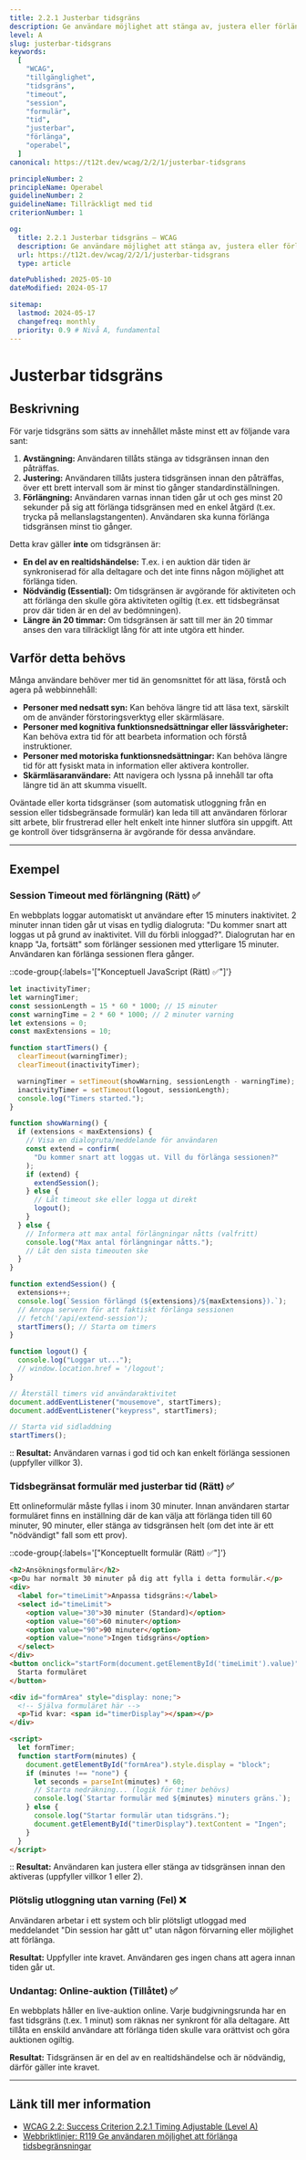 ```yaml
---
title: 2.2.1 Justerbar tidsgräns
description: Ge användare möjlighet att stänga av, justera eller förlänga tidsgränser som satts av innehållet, med vissa undantag.
level: A
slug: justerbar-tidsgrans
keywords:
  [
    "WCAG",
    "tillgänglighet",
    "tidsgräns",
    "timeout",
    "session",
    "formulär",
    "tid",
    "justerbar",
    "förlänga",
    "operabel",
  ]
canonical: https://t12t.dev/wcag/2/2/1/justerbar-tidsgrans

principleNumber: 2
principleName: Operabel
guidelineNumber: 2
guidelineName: Tillräckligt med tid
criterionNumber: 1

og:
  title: 2.2.1 Justerbar tidsgräns – WCAG
  description: Ge användare möjlighet att stänga av, justera eller förlänga tidsgränser.
  url: https://t12t.dev/wcag/2/2/1/justerbar-tidsgrans
  type: article

datePublished: 2025-05-10
dateModified: 2024-05-17

sitemap:
  lastmod: 2024-05-17
  changefreq: monthly
  priority: 0.9 # Nivå A, fundamental
---
```


# Justerbar tidsgräns

## Beskrivning

För varje tidsgräns som sätts av innehållet måste minst ett av följande vara sant:

1.  **Avstängning:** Användaren tillåts stänga av tidsgränsen innan den påträffas.
2.  **Justering:** Användaren tillåts justera tidsgränsen innan den påträffas, över ett brett intervall som är minst tio gånger standardinställningen.
3.  **Förlängning:** Användaren varnas innan tiden går ut och ges minst 20 sekunder på sig att förlänga tidsgränsen med en enkel åtgärd (t.ex. trycka på mellanslagstangenten). Användaren ska kunna förlänga tidsgränsen minst tio gånger.

Detta krav gäller **inte** om tidsgränsen är:

- **En del av en realtidshändelse:** T.ex. i en auktion där tiden är synkroniserad för alla deltagare och det inte finns någon möjlighet att förlänga tiden.
- **Nödvändig (Essential):** Om tidsgränsen är avgörande för aktiviteten och att förlänga den skulle göra aktiviteten ogiltig (t.ex. ett tidsbegränsat prov där tiden är en del av bedömningen).
- **Längre än 20 timmar:** Om tidsgränsen är satt till mer än 20 timmar anses den vara tillräckligt lång för att inte utgöra ett hinder.

## Varför detta behövs

Många användare behöver mer tid än genomsnittet för att läsa, förstå och agera på webbinnehåll:

- **Personer med nedsatt syn:** Kan behöva längre tid att läsa text, särskilt om de använder förstoringsverktyg eller skärmläsare.
- **Personer med kognitiva funktionsnedsättningar eller lässvårigheter:** Kan behöva extra tid för att bearbeta information och förstå instruktioner.
- **Personer med motoriska funktionsnedsättningar:** Kan behöva längre tid för att fysiskt mata in information eller aktivera kontroller.
- **Skärmläsaranvändare:** Att navigera och lyssna på innehåll tar ofta längre tid än att skumma visuellt.

Oväntade eller korta tidsgränser (som automatisk utloggning från en session eller tidsbegränsade formulär) kan leda till att användaren förlorar sitt arbete, blir frustrerad eller helt enkelt inte hinner slutföra sin uppgift. Att ge kontroll över tidsgränserna är avgörande för dessa användare.

---

## Exempel

### Session Timeout med förlängning (Rätt) ✅

En webbplats loggar automatiskt ut användare efter 15 minuters inaktivitet. 2 minuter innan tiden går ut visas en tydlig dialogruta: "Du kommer snart att loggas ut på grund av inaktivitet. Vill du förbli inloggad?". Dialogrutan har en knapp "Ja, fortsätt" som förlänger sessionen med ytterligare 15 minuter. Användaren kan förlänga sessionen flera gånger.

::code-group{:labels='["Konceptuell JavaScript (Rätt) ✅"]'}

```javascript showLineNumbers
let inactivityTimer;
let warningTimer;
const sessionLength = 15 * 60 * 1000; // 15 minuter
const warningTime = 2 * 60 * 1000; // 2 minuter varning
let extensions = 0;
const maxExtensions = 10;

function startTimers() {
  clearTimeout(warningTimer);
  clearTimeout(inactivityTimer);

  warningTimer = setTimeout(showWarning, sessionLength - warningTime);
  inactivityTimer = setTimeout(logout, sessionLength);
  console.log("Timers started.");
}

function showWarning() {
  if (extensions < maxExtensions) {
    // Visa en dialogruta/meddelande för användaren
    const extend = confirm(
      "Du kommer snart att loggas ut. Vill du förlänga sessionen?"
    );
    if (extend) {
      extendSession();
    } else {
      // Låt timeout ske eller logga ut direkt
      logout();
    }
  } else {
    // Informera att max antal förlängningar nåtts (valfritt)
    console.log("Max antal förlängningar nåtts.");
    // Låt den sista timeouten ske
  }
}

function extendSession() {
  extensions++;
  console.log(`Session förlängd (${extensions}/${maxExtensions}).`);
  // Anropa servern för att faktiskt förlänga sessionen
  // fetch('/api/extend-session');
  startTimers(); // Starta om timers
}

function logout() {
  console.log("Loggar ut...");
  // window.location.href = '/logout';
}

// Återställ timers vid användaraktivitet
document.addEventListener("mousemove", startTimers);
document.addEventListener("keypress", startTimers);

// Starta vid sidladdning
startTimers();
```

::
**Resultat:** Användaren varnas i god tid och kan enkelt förlänga sessionen (uppfyller villkor 3).

### Tidsbegränsat formulär med justerbar tid (Rätt) ✅

Ett onlineformulär måste fyllas i inom 30 minuter. Innan användaren startar formuläret finns en inställning där de kan välja att förlänga tiden till 60 minuter, 90 minuter, eller stänga av tidsgränsen helt (om det inte är ett "nödvändigt" fall som ett prov).

::code-group{:labels='["Konceptuellt formulär (Rätt) ✅"]'}

```html showLineNumbers
<h2>Ansökningsformulär</h2>
<p>Du har normalt 30 minuter på dig att fylla i detta formulär.</p>
<div>
  <label for="timeLimit">Anpassa tidsgräns:</label>
  <select id="timeLimit">
    <option value="30">30 minuter (Standard)</option>
    <option value="60">60 minuter</option>
    <option value="90">90 minuter</option>
    <option value="none">Ingen tidsgräns</option>
  </select>
</div>
<button onclick="startForm(document.getElementById('timeLimit').value)">
  Starta formuläret
</button>

<div id="formArea" style="display: none;">
  <!-- Själva formuläret här -->
  <p>Tid kvar: <span id="timerDisplay"></span></p>
</div>

<script>
  let formTimer;
  function startForm(minutes) {
    document.getElementById("formArea").style.display = "block";
    if (minutes !== "none") {
      let seconds = parseInt(minutes) * 60;
      // Starta nedräkning... (logik för timer behövs)
      console.log(`Startar formulär med ${minutes} minuters gräns.`);
    } else {
      console.log("Startar formulär utan tidsgräns.");
      document.getElementById("timerDisplay").textContent = "Ingen";
    }
  }
</script>
```

::
**Resultat:** Användaren kan justera eller stänga av tidsgränsen innan den aktiveras (uppfyller villkor 1 eller 2).

### Plötslig utloggning utan varning (Fel) ❌

Användaren arbetar i ett system och blir plötsligt utloggad med meddelandet "Din session har gått ut" utan någon förvarning eller möjlighet att förlänga.

**Resultat:** Uppfyller inte kravet. Användaren ges ingen chans att agera innan tiden går ut.

### Undantag: Online-auktion (Tillåtet) ✅

En webbplats håller en live-auktion online. Varje budgivningsrunda har en fast tidsgräns (t.ex. 1 minut) som räknas ner synkront för alla deltagare. Att tillåta en enskild användare att förlänga tiden skulle vara orättvist och göra auktionen ogiltig.

**Resultat:** Tidsgränsen är en del av en realtidshändelse och är nödvändig, därför gäller inte kravet.

---

## Länk till mer information

- [WCAG 2.2: Success Criterion 2.2.1 Timing Adjustable (Level A)](https://www.w3.org/WAI/WCAG22/Understanding/timing-adjustable.html)
- [Webbriktlinjer: R119 Ge användaren möjlighet att förlänga tidsbegränsningar](https://www.digg.se/webbriktlinjer/alla-webbriktlinjer/ge-anvandaren-mojlighet-att-forlanga-tidsbegransningar)
